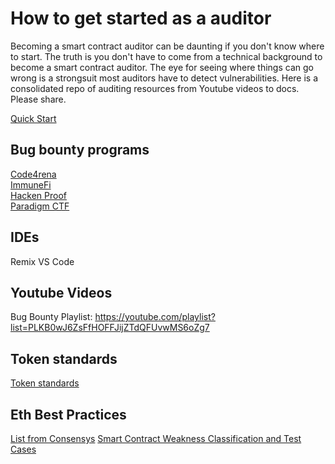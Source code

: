 # How to get started as a auditor

Becoming a smart contract auditor can be daunting if you don't know where to start. The truth is you don't have to come from a technical background to become a smart contract auditor. The eye for seeing where things can go wrong is a strongsuit most auditors have to detect vulnerabilities. Here is a consolidated repo of auditing resources from Youtube videos to docs. Please share.

[Quick Start](https://start.blockchainhax.com)

## Bug bounty programs
[Code4rena](https://code4rena.com) </br>
[ImmuneFi](https://immunefi.com) </br>
[Hacken Proof](https://hackenproof.com) </br>
[Paradigm CTF](https://ctf.paradigm.xyz) </br>

## IDEs
Remix
VS Code

## Youtube Videos
Bug Bounty Playlist: https://youtube.com/playlist?list=PLKB0wJ6ZsFfHOFFJijZTdQFUvwMS6oZg7

## Token standards
[Token standards](https://ethereum.org/en/developers/docs/standards/tokens/)

## Eth Best Practices
[List from Consensys](https://consensys.github.io/smart-contract-best-practices/)
[Smart Contract Weakness Classification and Test Cases](https://swcregistry.io)
